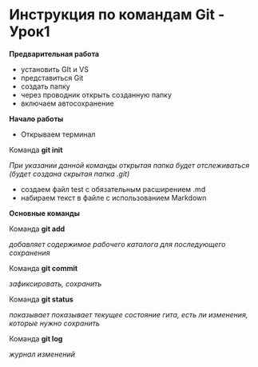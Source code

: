 # Инструкция по командам Git - Урок1 #

**Предварительная работа**

- установить GIt и VS
- представиться Git
- создать папку 
- через проводник открыть созданную папку
- включаем автосохранение

**Начало работы**

- Открываем терминал

Команда **git init**

*При указании данной команды открытая папка будет отслеживаться (будет создана скрытая папка .git)*

- создаем файл test c обязательным расширением .md
- набираем текст в файле с использованием Markdown

**Основные команды**

Команда **git add**

*добавляет содержимое рабочего каталога для последующего сохранения*

Команда **git commit**

*зафиксировать, сохранить*

Команда **git status**

*показывает показывает текущее состояние гита, есть ли изменения, которые нужно сохранить*

Команда **git log**

*журнал изменений*










